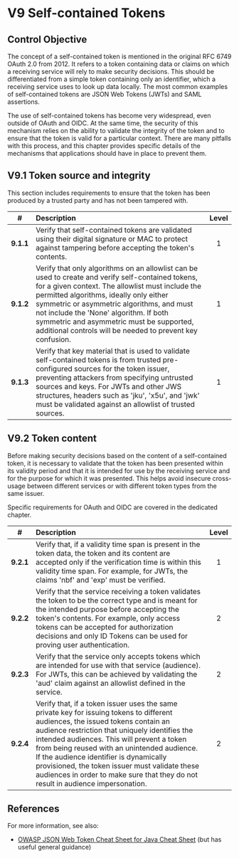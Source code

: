 # V9 Self-contained Tokens

## Control Objective

The concept of a self-contained token is mentioned in the original RFC 6749 OAuth 2.0 from 2012. It refers to a token containing data or claims on which a receiving service will rely to make security decisions. This should be differentiated from a simple token containing only an identifier, which a receiving service uses to look up data locally. The most common examples of self-contained tokens are JSON Web Tokens (JWTs) and SAML assertions.

The use of self-contained tokens has become very widespread, even outside of OAuth and OIDC. At the same time, the security of this mechanism relies on the ability to validate the integrity of the token and to ensure that the token is valid for a particular context. There are many pitfalls with this process, and this chapter provides specific details of the mechanisms that applications should have in place to prevent them.

## V9.1 Token source and integrity

This section includes requirements to ensure that the token has been produced by a trusted party and has not been tampered with.

|     #     | Description                                                                                                                                                                                                                                                                                                                                                                                       | Level |
| :-------: | :------------------------------------------------------------------------------------------------------------------------------------------------------------------------------------------------------------------------------------------------------------------------------------------------------------------------------------------------------------------------------------------------ | :---: |
| **9.1.1** | Verify that self-contained tokens are validated using their digital signature or MAC to protect against tampering before accepting the token's contents.                                                                                                                                                                                                                                          |   1   |
| **9.1.2** | Verify that only algorithms on an allowlist can be used to create and verify self-contained tokens, for a given context. The allowlist must include the permitted algorithms, ideally only either symmetric or asymmetric algorithms, and must not include the 'None' algorithm. If both symmetric and asymmetric must be supported, additional controls will be needed to prevent key confusion. |   1   |
| **9.1.3** | Verify that key material that is used to validate self-contained tokens is from trusted pre-configured sources for the token issuer, preventing attackers from specifying untrusted sources and keys. For JWTs and other JWS structures, headers such as 'jku', 'x5u', and 'jwk' must be validated against an allowlist of trusted sources.                                                       |   1   |

## V9.2 Token content

Before making security decisions based on the content of a self-contained token, it is necessary to validate that the token has been presented within its validity period and that it is intended for use by the receiving service and for the purpose for which it was presented. This helps avoid insecure cross-usage between different services or with different token types from the same issuer.

Specific requirements for OAuth and OIDC are covered in the dedicated chapter.

|     #     | Description                                                                                                                                                                                                                                                                                                                                                                                                                                                    | Level |
| :-------: | :------------------------------------------------------------------------------------------------------------------------------------------------------------------------------------------------------------------------------------------------------------------------------------------------------------------------------------------------------------------------------------------------------------------------------------------------------------- | :---: |
| **9.2.1** | Verify that, if a validity time span is present in the token data, the token and its content are accepted only if the verification time is within this validity time span. For example, for JWTs, the claims 'nbf' and 'exp' must be verified.                                                                                                                                                                                                                 |   1   |
| **9.2.2** | Verify that the service receiving a token validates the token to be the correct type and is meant for the intended purpose before accepting the token's contents. For example, only access tokens can be accepted for authorization decisions and only ID Tokens can be used for proving user authentication.                                                                                                                                                  |   2   |
| **9.2.3** | Verify that the service only accepts tokens which are intended for use with that service (audience). For JWTs, this can be achieved by validating the 'aud' claim against an allowlist defined in the service.                                                                                                                                                                                                                                                 |   2   |
| **9.2.4** | Verify that, if a token issuer uses the same private key for issuing tokens to different audiences, the issued tokens contain an audience restriction that uniquely identifies the intended audiences. This will prevent a token from being reused with an unintended audience. If the audience identifier is dynamically provisioned, the token issuer must validate these audiences in order to make sure that they do not result in audience impersonation. |   2   |

## References

For more information, see also:

- [OWASP JSON Web Token Cheat Sheet for Java Cheat Sheet](https://cheatsheetseries.owasp.org/cheatsheets/JSON_Web_Token_for_Java_Cheat_Sheet.html) (but has useful general guidance)
